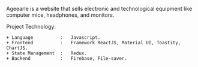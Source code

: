 Ageearle is a website that sells electronic and technological equipment like computer mice, headphones, and monitors.

Project Technology:

    + Language          :   Javascript.
    + Frontend          :   Framework ReactJS, Material UI, Toastity, ChartJS.
    + State Management  :   Redux.
    + Backend           :   Firebase, File-saver.
